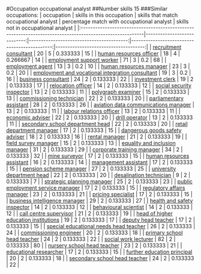 #Occupation occupational analyst
##Number skills 15
###Similar occupations:
| occupation                                                                                              |   skills in this occupation |   skills that match occupational analyst |   percentage match with occupational analyst |   skills not in occupational analyst |
|:--------------------------------------------------------------------------------------------------------|----------------------------:|-----------------------------------------:|---------------------------------------------:|-------------------------------------:|
| [recruitment consultant](recruitment_consultant.md)                                                     |                          20 |                                        5 |                                     0.333333 |                                   15 |
| [human resources officer](human_resources_officer.md)                                                   |                          18 |                                        4 |                                     0.266667 |                                   14 |
| [employment support worker](employment_support_worker.md)                                               |                          71 |                                        3 |                                     0.2      |                                   68 |
| [employment agent](employment_agent.md)                                                                 |                          13 |                                        3 |                                     0.2      |                                   10 |
| [human resources manager](human_resources_manager.md)                                                   |                          23 |                                        3 |                                     0.2      |                                   20 |
| [employment and vocational integration consultant](employment_and_vocational_integration_consultant.md) |                          19 |                                        3 |                                     0.2      |                                   16 |
| [business consultant](business_consultant.md)                                                           |                          24 |                                        2 |                                     0.133333 |                                   22 |
| [investment clerk](investment_clerk.md)                                                                 |                          19 |                                        2 |                                     0.133333 |                                   17 |
| [relocation officer](relocation_officer.md)                                                             |                          14 |                                        2 |                                     0.133333 |                                   12 |
| [social security inspector](social_security_inspector.md)                                               |                          13 |                                        2 |                                     0.133333 |                                   11 |
| [polygraph examiner](polygraph_examiner.md)                                                             |                          15 |                                        2 |                                     0.133333 |                                   13 |
| [commissioning technician](commissioning_technician.md)                                                 |                          22 |                                        2 |                                     0.133333 |                                   20 |
| [parliamentary assistant](parliamentary_assistant.md)                                                   |                          28 |                                        2 |                                     0.133333 |                                   26 |
| [aviation data communications manager](aviation_data_communications_manager.md)                         |                          13 |                                        2 |                                     0.133333 |                                   11 |
| [labour relations officer](labour_relations_officer.md)                                                 |                          13 |                                        2 |                                     0.133333 |                                   11 |
| [economic adviser](economic_adviser.md)                                                                 |                          22 |                                        2 |                                     0.133333 |                                   20 |
| [drill operator](drill_operator.md)                                                                     |                          13 |                                        2 |                                     0.133333 |                                   11 |
| [secondary school department head](secondary_school_department_head.md)                                 |                          22 |                                        2 |                                     0.133333 |                                   20 |
| [retail department manager](retail_department_manager.md)                                               |                          17 |                                        2 |                                     0.133333 |                                   15 |
| [dangerous goods safety adviser](dangerous_goods_safety_adviser.md)                                     |                          18 |                                        2 |                                     0.133333 |                                   16 |
| [rental manager](rental_manager.md)                                                                     |                          21 |                                        2 |                                     0.133333 |                                   19 |
| [field survey manager](field_survey_manager.md)                                                         |                          15 |                                        2 |                                     0.133333 |                                   13 |
| [equality and inclusion manager](equality_and_inclusion_manager.md)                                     |                          31 |                                        2 |                                     0.133333 |                                   29 |
| [corporate training manager](corporate_training_manager.md)                                             |                          34 |                                        2 |                                     0.133333 |                                   32 |
| [mine surveyor](mine_surveyor.md)                                                                       |                          17 |                                        2 |                                     0.133333 |                                   15 |
| [human resources assistant](human_resources_assistant.md)                                               |                          16 |                                        2 |                                     0.133333 |                                   14 |
| [management assistant](management_assistant.md)                                                         |                          17 |                                        2 |                                     0.133333 |                                   15 |
| [pension scheme manager](pension_scheme_manager.md)                                                     |                          27 |                                        2 |                                     0.133333 |                                   25 |
| [university department head](university_department_head.md)                                             |                          22 |                                        2 |                                     0.133333 |                                   20 |
| [desalination technician](desalination_technician.md)                                                   |                           9 |                                        2 |                                     0.133333 |                                    7 |
| [strategic planning manager](strategic_planning_manager.md)                                             |                          25 |                                        2 |                                     0.133333 |                                   23 |
| [public employment service manager](public_employment_service_manager.md)                               |                          17 |                                        2 |                                     0.133333 |                                   15 |
| [regulatory affairs manager](regulatory_affairs_manager.md)                                             |                          23 |                                        2 |                                     0.133333 |                                   21 |
| [pricing specialist](pricing_specialist.md)                                                             |                          17 |                                        2 |                                     0.133333 |                                   15 |
| [business intelligence manager](business_intelligence_manager.md)                                       |                          29 |                                        2 |                                     0.133333 |                                   27 |
| [health and safety inspector](health_and_safety_inspector.md)                                           |                          14 |                                        2 |                                     0.133333 |                                   12 |
| [behavioural scientist](behavioural_scientist.md)                                                       |                          14 |                                        2 |                                     0.133333 |                                   12 |
| [call centre supervisor](call_centre_supervisor.md)                                                     |                          21 |                                        2 |                                     0.133333 |                                   19 |
| [head of higher education institutions](head_of_higher_education_institutions.md)                       |                          19 |                                        2 |                                     0.133333 |                                   17 |
| [deputy head teacher](deputy_head_teacher.md)                                                           |                          17 |                                        2 |                                     0.133333 |                                   15 |
| [special educational needs head teacher](special_educational_needs_head_teacher.md)                     |                          26 |                                        2 |                                     0.133333 |                                   24 |
| [commissioning engineer](commissioning_engineer.md)                                                     |                          20 |                                        2 |                                     0.133333 |                                   18 |
| [primary school head teacher](primary_school_head_teacher.md)                                           |                          24 |                                        2 |                                     0.133333 |                                   22 |
| [social work lecturer](social_work_lecturer.md)                                                         |                          82 |                                        2 |                                     0.133333 |                                   80 |
| [nursery school head teacher](nursery_school_head_teacher.md)                                           |                          23 |                                        2 |                                     0.133333 |                                   21 |
| [educational researcher](educational_researcher.md)                                                     |                          17 |                                        2 |                                     0.133333 |                                   15 |
| [further education principal](further_education_principal.md)                                           |                          20 |                                        2 |                                     0.133333 |                                   18 |
| [secondary school head teacher](secondary_school_head_teacher.md)                                       |                          24 |                                        2 |                                     0.133333 |                                   22 |
